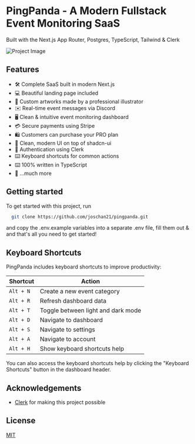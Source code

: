 # PingPanda - A Modern Fullstack Event Monitoring SaaS

Built with the Next.js App Router, Postgres, TypeScript, Tailwind & Clerk

![Project Image](https://github.com/joschan21/pingpanda/blob/main/public/thumbnail.png)

## Features

- 🛠️ Complete SaaS built in modern Next.js
- 💻 Beautiful landing page included
- 🎨 Custom artworks made by a professional illustrator
- ✉️ Real-time event messages via Discord
- 🖥️ Clean & intuitive event monitoring dashboard
- 💳 Secure payments using Stripe
- 🛍️ Customers can purchase your PRO plan
- 🌟 Clean, modern UI on top of shadcn-ui
- 🔑 Authentication using Clerk
- ⌨️ Keyboard shortcuts for common actions
- ⌨️ 100% written in TypeScript
- 🎁 ...much more

## Getting started

To get started with this project, run

```bash
  git clone https://github.com/joschan21/pingpanda.git
```

and copy the .env.example variables into a separate .env file, fill them out & and that's all you need to get started!

## Keyboard Shortcuts

PingPanda includes keyboard shortcuts to improve productivity:

| Shortcut | Action |
|----------|--------|
| `Alt + N` | Create a new event category |
| `Alt + R` | Refresh dashboard data |
| `Alt + T` | Toggle between light and dark mode |
| `Alt + D` | Navigate to dashboard |
| `Alt + S` | Navigate to settings |
| `Alt + A` | Navigate to account |
| `Alt + H` | Show keyboard shortcuts help |

You can also access the keyboard shortcuts help by clicking the "Keyboard Shortcuts" button in the dashboard header.

## Acknowledgements

- [Clerk](https://link.joshtriedcoding.com/clerk) for making this project possible

## License

[MIT](https://choosealicense.com/licenses/mit/)

